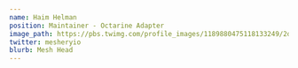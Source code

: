 ```yaml
---
name: Haim Helman
position: Maintainer - Octarine Adapter
image_path: https://pbs.twimg.com/profile_images/1189880475118133249/2dGcVjJp_400x400.png
twitter: mesheryio
blurb: Mesh Head
---
```

